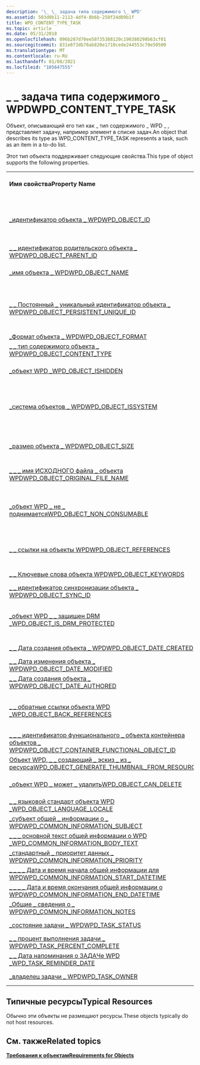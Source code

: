 ```yaml
---
description: '\_ \_ задача типа содержимого \_ WPD'
ms.assetid: 503d0b11-2113-4df4-8b6b-250f24d09b1f
title: WPD_CONTENT_TYPE_TASK
ms.topic: article
ms.date: 05/31/2018
ms.openlocfilehash: 096b287d70ee58f35388120c190380298b63cf01
ms.sourcegitcommit: 831e8f3db78ab820e1710cede244553c70e50500
ms.translationtype: MT
ms.contentlocale: ru-RU
ms.lasthandoff: 01/08/2021
ms.locfileid: "105647555"
---
```

# <a name="wpd_content_type_task"></a><span data-ttu-id="3e911-103">\_ \_ задача типа содержимого \_ WPD</span><span class="sxs-lookup"><span data-stu-id="3e911-103">WPD\_CONTENT\_TYPE\_TASK</span></span>

<span data-ttu-id="3e911-104">Объект, описывающий его тип как \_ тип содержимого \_ WPD \_ , представляет задачу, например элемент в списке задач.</span><span class="sxs-lookup"><span data-stu-id="3e911-104">An object that describes its type as WPD\_CONTENT\_TYPE\_TASK represents a task, such as an item in a to-do list.</span></span>

<span data-ttu-id="3e911-105">Этот тип объекта поддерживает следующие свойства.</span><span class="sxs-lookup"><span data-stu-id="3e911-105">This type of object supports the following properties.</span></span>



|                                                                                                                       |                                                                                |
|-----------------------------------------------------------------------------------------------------------------------|--------------------------------------------------------------------------------|
| <span data-ttu-id="3e911-106">**Имя свойства**</span><span class="sxs-lookup"><span data-stu-id="3e911-106">**Property Name**</span></span>                                                                                                     | <span data-ttu-id="3e911-107">**Обязательный или необязательный**</span><span class="sxs-lookup"><span data-stu-id="3e911-107">**Required or Optional**</span></span>                                                       |
| [<span data-ttu-id="3e911-108">\_идентификатор объекта \_ WPD</span><span class="sxs-lookup"><span data-stu-id="3e911-108">WPD\_OBJECT\_ID</span></span>](object-properties.md)                                                                | <span data-ttu-id="3e911-109">Обязательно, только для чтения.</span><span class="sxs-lookup"><span data-stu-id="3e911-109">Required, read-only.</span></span> <span data-ttu-id="3e911-110">Клиент не может задать это свойство даже во время создания.</span><span class="sxs-lookup"><span data-stu-id="3e911-110">A client cannot set this property, even at creation time.</span></span> |
| [<span data-ttu-id="3e911-111">\_ \_ идентификатор родительского объекта \_ WPD</span><span class="sxs-lookup"><span data-stu-id="3e911-111">WPD\_OBJECT\_PARENT\_ID</span></span>](object-properties.md)                                                 | <span data-ttu-id="3e911-112">Обязательный.</span><span class="sxs-lookup"><span data-stu-id="3e911-112">Required.</span></span>                                                                      |
| [<span data-ttu-id="3e911-113">\_имя объекта \_ WPD</span><span class="sxs-lookup"><span data-stu-id="3e911-113">WPD\_OBJECT\_NAME</span></span>](object-properties.md)                                                            | <span data-ttu-id="3e911-114">Требуется, если объект представляет файл.</span><span class="sxs-lookup"><span data-stu-id="3e911-114">Required if the object represents a file.</span></span>                                      |
| [<span data-ttu-id="3e911-115">\_ \_ Постоянный \_ уникальный идентификатор объекта \_ WPD</span><span class="sxs-lookup"><span data-stu-id="3e911-115">WPD\_OBJECT\_PERSISTENT\_UNIQUE\_ID</span></span>](object-properties.md)                          | <span data-ttu-id="3e911-116">Обязательно, только для чтения.</span><span class="sxs-lookup"><span data-stu-id="3e911-116">Required, read-only.</span></span> <span data-ttu-id="3e911-117">Клиент не может задать это свойство даже во время создания.</span><span class="sxs-lookup"><span data-stu-id="3e911-117">A client cannot set this property, even at creation time.</span></span> |
| [<span data-ttu-id="3e911-118">\_Формат объекта \_ WPD</span><span class="sxs-lookup"><span data-stu-id="3e911-118">WPD\_OBJECT\_FORMAT</span></span>](object-properties.md)                                                        | <span data-ttu-id="3e911-119">Обязательный.</span><span class="sxs-lookup"><span data-stu-id="3e911-119">Required.</span></span>                                                                      |
| [<span data-ttu-id="3e911-120">\_ \_ тип содержимого объекта \_ WPD</span><span class="sxs-lookup"><span data-stu-id="3e911-120">WPD\_OBJECT\_CONTENT\_TYPE</span></span>](object-properties.md)                                           | <span data-ttu-id="3e911-121">Обязательный.</span><span class="sxs-lookup"><span data-stu-id="3e911-121">Required.</span></span>                                                                      |
| [<span data-ttu-id="3e911-122">\_объект WPD \_</span><span class="sxs-lookup"><span data-stu-id="3e911-122">WPD\_OBJECT\_ISHIDDEN</span></span>](object-properties.md)                                                    | <span data-ttu-id="3e911-123">Требуется, если объект скрыт.</span><span class="sxs-lookup"><span data-stu-id="3e911-123">Required if the object is hidden.</span></span>                                              |
| [<span data-ttu-id="3e911-124">\_система объектов \_ WPD</span><span class="sxs-lookup"><span data-stu-id="3e911-124">WPD\_OBJECT\_ISSYSTEM</span></span>](object-properties.md)                                                    | <span data-ttu-id="3e911-125">Требуется, если объект является системным объектом (представляет системный файл).</span><span class="sxs-lookup"><span data-stu-id="3e911-125">Required if the object is a system object (represents a system file).</span></span>          |
| [<span data-ttu-id="3e911-126">\_размер объекта \_ WPD</span><span class="sxs-lookup"><span data-stu-id="3e911-126">WPD\_OBJECT\_SIZE</span></span>](object-properties.md)                                                            | <span data-ttu-id="3e911-127">Требуется, если у объекта есть по крайней мере один ресурс.</span><span class="sxs-lookup"><span data-stu-id="3e911-127">Required if the object has at least one resource.</span></span>                              |
| [<span data-ttu-id="3e911-128">\_ \_ \_ имя ИСХОДНОГО файла \_ объекта WPD</span><span class="sxs-lookup"><span data-stu-id="3e911-128">WPD\_OBJECT\_ORIGINAL\_FILE\_NAME</span></span>](object-properties.md)                              | <span data-ttu-id="3e911-129">Требуется, если объект представляет файл.</span><span class="sxs-lookup"><span data-stu-id="3e911-129">Required if the object represents a file.</span></span>                                      |
| [<span data-ttu-id="3e911-130">\_объект WPD \_ не \_ поднимается</span><span class="sxs-lookup"><span data-stu-id="3e911-130">WPD\_OBJECT\_NON\_CONSUMABLE</span></span>](object-properties.md)                                       | <span data-ttu-id="3e911-131">Рекомендуется, если объект не предназначен для использования устройством.</span><span class="sxs-lookup"><span data-stu-id="3e911-131">Recommended if the object is not meant for consumption by the device.</span></span>          |
| [<span data-ttu-id="3e911-132">\_ \_ ссылки на объекты WPD</span><span class="sxs-lookup"><span data-stu-id="3e911-132">WPD\_OBJECT\_REFERENCES</span></span>](object-properties.md)                                                | <span data-ttu-id="3e911-133">Требуется, если объект содержит ссылки на другие объекты.</span><span class="sxs-lookup"><span data-stu-id="3e911-133">Required if the object has references to other objects.</span></span>                        |
| [<span data-ttu-id="3e911-134">\_ \_ Ключевые слова объекта WPD</span><span class="sxs-lookup"><span data-stu-id="3e911-134">WPD\_OBJECT\_KEYWORDS</span></span>](object-properties.md)                                                    | <span data-ttu-id="3e911-135">Необязательный элемент.</span><span class="sxs-lookup"><span data-stu-id="3e911-135">Optional.</span></span>                                                                      |
| [<span data-ttu-id="3e911-136">\_ \_ идентификатор синхронизации объекта \_ WPD</span><span class="sxs-lookup"><span data-stu-id="3e911-136">WPD\_OBJECT\_SYNC\_ID</span></span>](object-properties.md)                                                     | <span data-ttu-id="3e911-137">Необязательный элемент.</span><span class="sxs-lookup"><span data-stu-id="3e911-137">Optional.</span></span>                                                                      |
| [<span data-ttu-id="3e911-138">\_объект WPD \_ \_ защищен DRM \_</span><span class="sxs-lookup"><span data-stu-id="3e911-138">WPD\_OBJECT\_IS\_DRM\_PROTECTED</span></span>](object-properties.md)                                  | <span data-ttu-id="3e911-139">Требуется, если объект защищен с помощью технологии DRM.</span><span class="sxs-lookup"><span data-stu-id="3e911-139">Required if the object is protected by DRM technology.</span></span>                         |
| [<span data-ttu-id="3e911-140">\_ \_ Дата создания объекта \_ WPD</span><span class="sxs-lookup"><span data-stu-id="3e911-140">WPD\_OBJECT\_DATE\_CREATED</span></span>](object-properties.md)                                           | <span data-ttu-id="3e911-141">Необязательный элемент.</span><span class="sxs-lookup"><span data-stu-id="3e911-141">Optional.</span></span>                                                                      |
| [<span data-ttu-id="3e911-142">\_ \_ Дата изменения объекта \_ WPD</span><span class="sxs-lookup"><span data-stu-id="3e911-142">WPD\_OBJECT\_DATE\_MODIFIED</span></span>](object-properties.md)                                         | <span data-ttu-id="3e911-143">(рекомендуется).</span><span class="sxs-lookup"><span data-stu-id="3e911-143">Recommended.</span></span>                                                                   |
| [<span data-ttu-id="3e911-144">\_ \_ Дата создания объекта \_ WPD</span><span class="sxs-lookup"><span data-stu-id="3e911-144">WPD\_OBJECT\_DATE\_AUTHORED</span></span>](object-properties.md)                                         | <span data-ttu-id="3e911-145">Необязательный элемент.</span><span class="sxs-lookup"><span data-stu-id="3e911-145">Optional.</span></span>                                                                      |
| [<span data-ttu-id="3e911-146">\_ \_ обратные ссылки объекта WPD \_</span><span class="sxs-lookup"><span data-stu-id="3e911-146">WPD\_OBJECT\_BACK\_REFERENCES</span></span>](object-properties.md)                                                                | <span data-ttu-id="3e911-147">Рекомендуется, если на объект ссылается другой объект.</span><span class="sxs-lookup"><span data-stu-id="3e911-147">Recommended if the object is referenced by another object.</span></span>                     |
| [<span data-ttu-id="3e911-148">\_ \_ \_ идентификатор функционального \_ объекта контейнера объектов \_ WPD</span><span class="sxs-lookup"><span data-stu-id="3e911-148">WPD\_OBJECT\_CONTAINER\_FUNCTIONAL\_OBJECT\_ID</span></span>](object-properties.md)     | <span data-ttu-id="3e911-149">Необязательный элемент.</span><span class="sxs-lookup"><span data-stu-id="3e911-149">Optional.</span></span>                                                                      |
| [<span data-ttu-id="3e911-150">Объект WPD, \_ \_ создающий \_ эскиз \_ из \_ ресурса</span><span class="sxs-lookup"><span data-stu-id="3e911-150">WPD\_OBJECT\_GENERATE\_THUMBNAIL\_FROM\_RESOURCE</span></span>](object-properties.md) | <span data-ttu-id="3e911-151">Необязательный элемент.</span><span class="sxs-lookup"><span data-stu-id="3e911-151">Optional.</span></span>                                                                      |
| [<span data-ttu-id="3e911-152">\_объект WPD \_ может \_ удалить</span><span class="sxs-lookup"><span data-stu-id="3e911-152">WPD\_OBJECT\_CAN\_DELETE</span></span>](object-properties.md)                                                                     | <span data-ttu-id="3e911-153">Требуется, если объект не может быть удален.</span><span class="sxs-lookup"><span data-stu-id="3e911-153">Required if the object cannot be deleted.</span></span>                                      |
| [<span data-ttu-id="3e911-154">\_ \_ языковой стандарт объекта WPD \_</span><span class="sxs-lookup"><span data-stu-id="3e911-154">WPD\_OBJECT\_LANGUAGE\_LOCALE</span></span>](object-properties.md)                                                                | <span data-ttu-id="3e911-155">Необязательный элемент.</span><span class="sxs-lookup"><span data-stu-id="3e911-155">Optional.</span></span>                                                                      |
| [<span data-ttu-id="3e911-156">\_субъект общей \_ информации о \_ WPD</span><span class="sxs-lookup"><span data-stu-id="3e911-156">WPD\_COMMON\_INFORMATION\_SUBJECT</span></span>](object-properties.md)                                                            | <span data-ttu-id="3e911-157">Обязательный.</span><span class="sxs-lookup"><span data-stu-id="3e911-157">Required.</span></span>                                                                      |
| [<span data-ttu-id="3e911-158">\_ \_ \_ основной текст общей информации о WPD \_</span><span class="sxs-lookup"><span data-stu-id="3e911-158">WPD\_COMMON\_INFORMATION\_BODY\_TEXT</span></span>](object-properties.md)                                                         | <span data-ttu-id="3e911-159">(рекомендуется).</span><span class="sxs-lookup"><span data-stu-id="3e911-159">Recommended.</span></span>                                                                   |
| [<span data-ttu-id="3e911-160">\_стандартный \_ приоритет данных \_ WPD</span><span class="sxs-lookup"><span data-stu-id="3e911-160">WPD\_COMMON\_INFORMATION\_PRIORITY</span></span>](object-properties.md)                                                           | <span data-ttu-id="3e911-161">(рекомендуется).</span><span class="sxs-lookup"><span data-stu-id="3e911-161">Recommended.</span></span>                                                                   |
| [<span data-ttu-id="3e911-162">\_ \_ \_ \_ Дата и время начала общей информации для WPD</span><span class="sxs-lookup"><span data-stu-id="3e911-162">WPD\_COMMON\_INFORMATION\_START\_DATETIME</span></span>](object-properties.md)                                                    | <span data-ttu-id="3e911-163">(рекомендуется).</span><span class="sxs-lookup"><span data-stu-id="3e911-163">Recommended.</span></span>                                                                   |
| [<span data-ttu-id="3e911-164">\_ \_ \_ \_ Дата и время окончания общей информации о WPD</span><span class="sxs-lookup"><span data-stu-id="3e911-164">WPD\_COMMON\_INFORMATION\_END\_DATETIME</span></span>](object-properties.md)                                                      | <span data-ttu-id="3e911-165">(рекомендуется).</span><span class="sxs-lookup"><span data-stu-id="3e911-165">Recommended.</span></span>                                                                   |
| [<span data-ttu-id="3e911-166">\_Общие \_ сведения о \_ WPD</span><span class="sxs-lookup"><span data-stu-id="3e911-166">WPD\_COMMON\_INFORMATION\_NOTES</span></span>](object-properties.md)                                                              | <span data-ttu-id="3e911-167">Необязательный элемент.</span><span class="sxs-lookup"><span data-stu-id="3e911-167">Optional.</span></span>                                                                      |
| [<span data-ttu-id="3e911-168">\_состояние задачи \_ WPD</span><span class="sxs-lookup"><span data-stu-id="3e911-168">WPD\_TASK\_STATUS</span></span>](task-properties.md)                                                              | <span data-ttu-id="3e911-169">Необязательный элемент.</span><span class="sxs-lookup"><span data-stu-id="3e911-169">Optional.</span></span>                                                                      |
| [<span data-ttu-id="3e911-170">\_ \_ процент выполнения задачи \_ WPD</span><span class="sxs-lookup"><span data-stu-id="3e911-170">WPD\_TASK\_PERCENT\_COMPLETE</span></span>](task-properties.md)                                         | <span data-ttu-id="3e911-171">Необязательный элемент.</span><span class="sxs-lookup"><span data-stu-id="3e911-171">Optional.</span></span>                                                                      |
| [<span data-ttu-id="3e911-172">\_ \_ Дата напоминания о ЗАДАЧе WPD \_</span><span class="sxs-lookup"><span data-stu-id="3e911-172">WPD\_TASK\_REMINDER\_DATE</span></span>](task-properties.md)                                               | <span data-ttu-id="3e911-173">Необязательный элемент.</span><span class="sxs-lookup"><span data-stu-id="3e911-173">Optional.</span></span>                                                                      |
| [<span data-ttu-id="3e911-174">\_владелец задачи \_ WPD</span><span class="sxs-lookup"><span data-stu-id="3e911-174">WPD\_TASK\_OWNER</span></span>](task-properties.md)                                                                | <span data-ttu-id="3e911-175">Необязательный элемент.</span><span class="sxs-lookup"><span data-stu-id="3e911-175">Optional.</span></span>                                                                      |



 

## <a name="typical-resources"></a><span data-ttu-id="3e911-176">Типичные ресурсы</span><span class="sxs-lookup"><span data-stu-id="3e911-176">Typical Resources</span></span>

<span data-ttu-id="3e911-177">Обычно эти объекты не размещают ресурсы.</span><span class="sxs-lookup"><span data-stu-id="3e911-177">These objects typically do not host resources.</span></span>

## <a name="related-topics"></a><span data-ttu-id="3e911-178">См. также</span><span class="sxs-lookup"><span data-stu-id="3e911-178">Related topics</span></span>

<dl> <dt>

[<span data-ttu-id="3e911-179">**Требования к объектам**</span><span class="sxs-lookup"><span data-stu-id="3e911-179">**Requirements for Objects**</span></span>](requirements-for-objects.md)
</dt> </dl>

 

 



